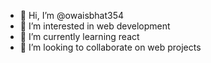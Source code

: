 - 👋 Hi, I’m @owaisbhat354
- 👀 I’m interested in web development
- 🌱 I’m currently learning react
- 💞️ I’m looking to collaborate on web projects


<!---
owaisbhat354/owaisbhat354 is a ✨ special ✨ repository because its `README.md` (this file) appears on your GitHub profile.
You can click the Preview link to take a look at your changes.
--->
